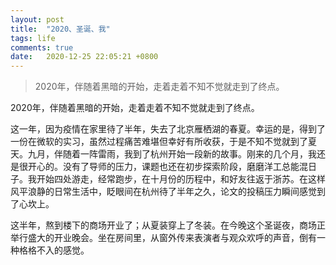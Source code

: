 ```yaml
---
layout: post
title:  "2020、圣诞、我"
tags: life
comments: true
date:   2020-12-25 22:05:21 +0800
---
```


> 2020年，伴随着黑暗的开始，走着走着不知不觉就走到了终点。
<!--more-->

2020年，伴随着黑暗的开始，走着走着不知不觉就走到了终点。

这一年，因为疫情在家里待了半年，失去了北京雁栖湖的春夏。幸运的是，得到了一份在微软的实习，虽然过程痛苦难堪但幸好有所收获，于是不知不觉就到了夏天。九月，伴随着一阵雷雨，我到了杭州开始一段新的故事。刚来的几个月，我还是很开心的。没有了导师的压力，课题也还在初步探索阶段，磨磨洋工总能混日子。我开始四处游走，经常跑步，在十月份的历程中，和好友往返于浙苏。在这样风平浪静的日常生活中，眨眼间在杭州待了半年之久，论文的投稿压力瞬间感觉到了心坎上。

这半年，熬到楼下的商场开业了；从夏装穿上了冬装。在今晚这个圣诞夜，商场正举行盛大的开业晚会。坐在房间里，从窗外传来表演者与观众欢呼的声音，倒有一种格格不入的感觉。